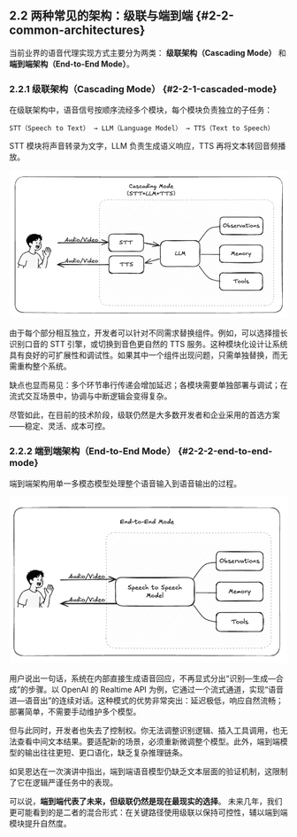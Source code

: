 ## 2.2 两种常见的架构：级联与端到端 {#2-2-common-architectures}
当前业界的语音代理实现方式主要分为两类： 
**级联架构（****Cascading Mode****）** 和 **端到端架构（****End-to-End Mode****）**。

### 2.2.1 级联架构（Cascading Mode） {#2-2-1-cascaded-mode}

在级联架构中，语音信号按顺序流经多个模块，每个模块负责独立的子任务：

`STT（Speech to Text） → LLM（Language Model） → TTS（Text to Speech）`

STT 模块将声音转录为文字，LLM 负责生成语义响应，TTS 再将文本转回音频播放。

![alt text](/image/221-1.png)

由于每个部分相互独立，开发者可以针对不同需求替换组件。例如，可以选择擅长识别口音的 STT 引擎，或切换到音色更自然的 TTS 服务。这种模块化设计让系统具有良好的可扩展性和调试性。如果其中一个组件出现问题，只需单独替换，而无需重构整个系统。

缺点也显而易见：多个环节串行传递会增加延迟；各模块需要单独部署与调试；在流式交互场景中，协调与中断逻辑会变得复杂。

尽管如此，在目前的技术阶段，级联仍然是大多数开发者和企业采用的首选方案——稳定、灵活、成本可控。

### 2.2.2 端到端架构（End-to-End Mode） {#2-2-2-end-to-end-mode}

端到端架构用单一多模态模型处理整个语音输入到语音输出的过程。

![alt text](/image/221-2.png)

用户说出一句话，系统在内部直接生成语音回应，不再显式分出“识别—生成—合成”的步骤。以 OpenAI 的 Realtime API 为例，它通过一个流式通道，实现“语音进—语音出”的连续对话。这种模式的优势非常突出：延迟极低，响应自然流畅；部署简单，不需要手动维护多个模型。

但与此同时，开发者也失去了控制权。你无法调整识别逻辑、插入工具调用，也无法查看中间文本结果。要适配新的场景，必须重新微调整个模型。此外，端到端模型的输出往往更短、更口语化，缺乏复杂推理链条。

如吴恩达在一次演讲中指出，端到端语音模型仍缺乏文本层面的验证机制，这限制了它在逻辑严谨任务中的表现。

可以说，**端到端代表了未来，但级联仍然是现在最现实的选择**。 未来几年，我们更可能看到的是二者的混合形式：在关键路径使用级联以保持可控性，辅以端到端模块提升自然度。